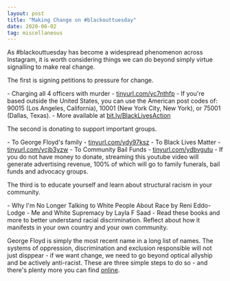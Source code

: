 ```yaml
---
layout: post
title: "Making Change on #blackouttuesday"
date: 2020-06-02
tag: miscellaneous
---
```


As \#blackouttuesday has become a widespread phenomenon across Instagram, it is worth considering things we can do beyond simply virtue signalling to make real change.

The first is signing petitions to pressure for change.

\- Charging all 4 officers with murder - [tinyurl.com/yc7nthfp](tinyurl.com/yc7nthfp)
\- If you're based outside the United States, you can use the American post codes of: 90015 (Los Angeles, California), 10001 (New York City, New York), or 75001 (Dallas, Texas).
\- More available at [bit.ly/BlackLivesAction](bit.ly/BlackLivesAction)

The second is donating to support important groups.

\- To George Floyd's family - [tinyurl.com/ydy97ksz](tinyurl.com/ydy97ksz)
\- To Black Lives Matter - [tinyurl.com/ycjb3yzw](tinyurl.com/ycjb3yzw)
\- To Community Bail Funds - [tinyurl.com/ydbvgutu](tinyurl.com/ydbvgutu)
\- If you do not have money to donate, streaming this youtube video will generate advertising revenue, 100% of which will go to family funerals, bail funds and advocacy groups.

The third is to educate yourself and learn about structural racism in your community.

\- Why I'm No Longer Talking to White People About Race by Reni Eddo-Lodge
\- Me and White Supremacy by Layla F Saad
\- Read these books and more to better understand racial discrimination. Reflect about how it manifests in your own country and your own community.

George Floyd is simply the most recent name in a long list of names. The systems of oppression, discrimination and exclusion responsible will not just disppear - if we want change, we need to go beyond optical allyship and be actively anti-racist. These are three simple steps to do so - and there's plenty more you can find [online](https://blacklivesmatters.carrd.co/).
